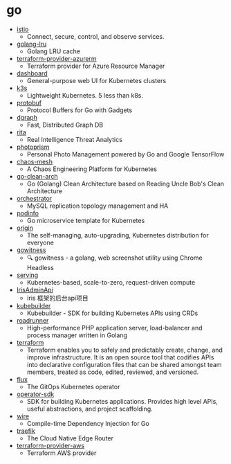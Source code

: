 # go
- [istio](https://github.com/istio/istio)
  - Connect, secure, control, and observe services.
- [golang-lru](https://github.com/hashicorp/golang-lru)
  - Golang LRU cache
- [terraform-provider-azurerm](https://github.com/terraform-providers/terraform-provider-azurerm)
  - Terraform provider for Azure Resource Manager
- [dashboard](https://github.com/kubernetes/dashboard)
  - General-purpose web UI for Kubernetes clusters
- [k3s](https://github.com/rancher/k3s)
  - Lightweight Kubernetes. 5 less than k8s.
- [protobuf](https://github.com/gogo/protobuf)
  - Protocol Buffers for Go with Gadgets
- [dgraph](https://github.com/dgraph-io/dgraph)
  - Fast, Distributed Graph DB
- [rita](https://github.com/activecm/rita)
  - Real Intelligence Threat Analytics
- [photoprism](https://github.com/photoprism/photoprism)
  - Personal Photo Management powered by Go and Google TensorFlow
- [chaos-mesh](https://github.com/pingcap/chaos-mesh)
  - A Chaos Engineering Platform for Kubernetes
- [go-clean-arch](https://github.com/bxcodec/go-clean-arch)
  - Go (Golang) Clean Architecture based on Reading Uncle Bob's Clean Architecture
- [orchestrator](https://github.com/github/orchestrator)
  - MySQL replication topology management and HA
- [podinfo](https://github.com/stefanprodan/podinfo)
  - Go microservice template for Kubernetes
- [origin](https://github.com/openshift/origin)
  - The self-managing, auto-upgrading, Kubernetes distribution for everyone
- [gowitness](https://github.com/sensepost/gowitness)
  - 🔍 gowitness - a golang, web screenshot utility using Chrome Headless
- [serving](https://github.com/knative/serving)
  - Kubernetes-based, scale-to-zero, request-driven compute
- [IrisAdminApi](https://github.com/snowlyg/IrisAdminApi)
  - iris 框架的后台api项目
- [kubebuilder](https://github.com/kubernetes-sigs/kubebuilder)
  - Kubebuilder - SDK for building Kubernetes APIs using CRDs
- [roadrunner](https://github.com/spiral/roadrunner)
  - High-performance PHP application server, load-balancer and process manager written in Golang
- [terraform](https://github.com/hashicorp/terraform)
  - Terraform enables you to safely and predictably create, change, and improve infrastructure. It is an open source tool that codifies APIs into declarative configuration files that can be shared amongst team members, treated as code, edited, reviewed, and versioned.
- [flux](https://github.com/fluxcd/flux)
  - The GitOps Kubernetes operator
- [operator-sdk](https://github.com/operator-framework/operator-sdk)
  - SDK for building Kubernetes applications. Provides high level APIs, useful abstractions, and project scaffolding.
- [wire](https://github.com/google/wire)
  - Compile-time Dependency Injection for Go
- [traefik](https://github.com/containous/traefik)
  - The Cloud Native Edge Router
- [terraform-provider-aws](https://github.com/terraform-providers/terraform-provider-aws)
  - Terraform AWS provider
